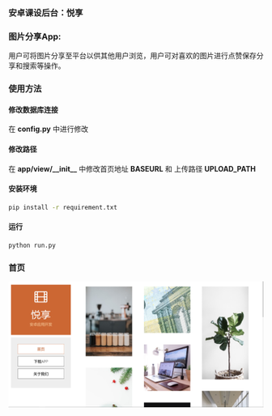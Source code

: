 ### 安卓课设后台：悦享
### 图片分享App: 

用户可将图片分享至平台以供其他用户浏览，用户可对喜欢的图片进行点赞保存分享和搜索等操作。

### 使用方法
#### 修改数据库连接
在 **config.py** 中进行修改
#### 修改路径
在 **app/view/\_\_init__** 中修改首页地址 **BASEURL** 和 上传路径 **UPLOAD_PATH**
#### 安装环境
```bash
pip install -r requirement.txt
```
#### 运行
```bash
python run.py
```
### 首页

<img src="./image/index.png" alt="index" style="zoom:50%;" />